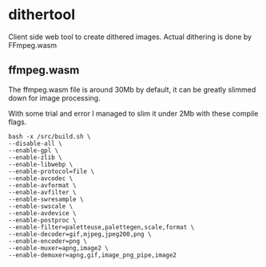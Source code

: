 # dithertool

Client side web tool to create dithered images.
Actual dithering is done by FFmpeg.wasm

## ffmpeg.wasm

The ffmpeg.wasm file is around 30Mb by default, it can be greatly slimmed down
for image processing.

With some trial and error I managed to slim it under 2Mb with these compile flags.

```
bash -x /src/build.sh \
--disable-all \
--enable-gpl \
--enable-zlib \
--enable-libwebp \
--enable-protocol=file \
--enable-avcodec \
--enable-avformat \
--enable-avfilter \
--enable-swresample \
--enable-swscale \
--enable-avdevice \
--enable-postproc \
--enable-filter=paletteuse,palettegen,scale,format \
--enable-decoder=gif,mjpeg,jpeg200,png \
--enable-encoder=png \
--enable-muxer=apng,image2 \
--enable-demuxer=apng,gif,image_png_pipe,image2
```
